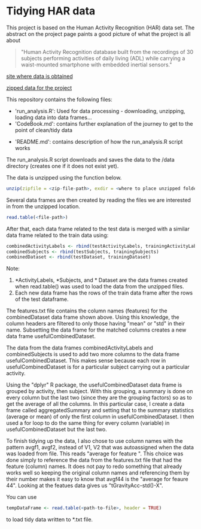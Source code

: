 
# Tidying HAR data

This project is based on the Human Activity Recognition (HAR) data set. The abstract on the project page paints a good picture of what the project is all about
> "Human Activity Recognition database built from the recordings of 30 subjects performing activities of daily living (ADL) 
> while carrying a waist-mounted smartphone with embedded inertial sensors."

[site where data is obtained](http://archive.ics.uci.edu/ml/datasets/Human+Activity+Recognition+Using+Smartphones)

[zipped data for the project](https://d396qusza40orc.cloudfront.net/getdata%2Fprojectfiles%2FUCI%20HAR%20Dataset.zip)



 This repository contains the following files:
 
 * 'run_analysis.R': Used for data processing - downloading, unzipping, loading data into data frames...
 * 'CodeBook.md': contains further explanation of the journey to get to the point of clean/tidy data
 + 'README.md': contains description of how the run_analysis.R script works


The run_analysis.R script downloads and saves the data to the /data directory (creates one if it does not exist yet).

The data is unzipped using the function below. 
```R
unzip(zipfile = <zip-file-path>, exdir = <where to place unzipped folder and/or files>)
```

Several data frames are then created by reading the files we are interested in from the unzipped location. 
```R
read.table(<file-path>)
```

After that, each data frame related to the test data is merged with a similar data frame related to the train data using: 
```R
combinedActivityLabels <- rbind(testActivityLabels, trainingActivityLabels)
combinedSubjects <- rbind(testSubjects, trainingSubjects)
combinedDataset <- rbind(testDataset, trainingDataset)
```

Note: 
1. *ActivityLabels, *Subjects, and * Dataset are the data frames created when read.table() was used to load the data from the unzipped files.
2. Each new data frame has the rows of the train data frame after the rows of the test dataframe.


The features.txt file contains the column names (features) for the combinedDataset data frame shown above. Using this knowledge, the column headers are filtered to only those having "mean" or "std" in their name.
Subsetting the data frame for the matched columns creates a new data frame usefulCombinedDataset.

The data from the data frames combinedActivityLabels and combinedSubjects is used to add two more columns to the data frame usefulCombinedDataset. This makes sense because each row in usefulCombinedDataset is for a particular subject carrying out a particular activity.

Using the "dplyr" R package, the usefulCombinedDataset data frame is grouped by activity, then subject. With this grouping, a summary is done on every column but the last two (since they are the grouping factors) so as to get the average of all the columns.
In this particular case, I create a data frame called aggregatedSummary and setting that to the summary statistics (average or mean) of only the first column in usefulCombinedDataset. I then used a for loop to do the same thing for every column (variable) in usefulCombinedDataset but the last two.

To finish tidying up the data, I also chose to use column names with the pattern avgf1, avgf2, instead of V1, V2 that was autoassigned when the data was loaded from file. This reads "average for feature <number>". This choice was done simply to reference the data from the features.txt file that had the feature (column) names.
It does not pay to redo something that already works well so keeping the original column names and referencing them by their number makes it easy to know that avgf44 is the "average for feaure 44". Looking at the featues data gives us "tGravityAcc-std()-X".



You can use 
```R
tempDataFrame <- read.table(<path-to-file>, header = TRUE)
```
to load tidy data written to *.txt file.





